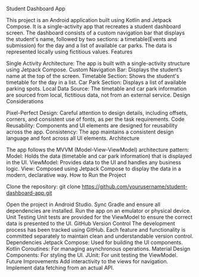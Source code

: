 Student Dashboard App

This project is an Android application built using Kotlin and Jetpack Compose. It is a single-activity app that recreates a student dashboard screen. The dashboard consists of a custom navigation bar that displays the student's name, followed by two sections: a timetable(Events and submission) for the day and a list of available car parks. The data is represented locally using fictitious values.
Features

Single Activity Architecture: The app is built with a single-activity structure using Jetpack Compose.
Custom Navigation Bar: Displays the student’s name at the top of the screen.
Timetable Section: Shows the student's timetable for the day in a list.
Car Park Section: Displays a list of available parking spots.
Local Data Source: The timetable and car park information are sourced from local, fictitious data, not from an external service.
Design Considerations

Pixel-Perfect Design: Careful attention to design details, including offsets, corners, and consistent use of fonts, as per the task requirements.
Code Reusability: Components and UI elements are designed for reusability across the app.
Consistency: The app maintains a consistent design language and font across all UI elements.
Architecture

The app follows the MVVM (Model-View-ViewModel) architecture pattern:
Model: Holds the data (timetable and car park information) that is displayed in the UI.
ViewModel: Provides data to the UI and handles any business logic.
View: Composed using Jetpack Compose to display the data in a modern, declarative way.
How to Run the Project

Clone the repository:
git clone https://github.com/yourusername/student-dashboard-app.git

Open the project in Android Studio.
Sync Gradle and ensure all dependencies are installed.
Run the app on an emulator or physical device.
Unit Testing
Unit tests are provided for the ViewModel to ensure the correct data is presented to the UI.
GitHub Version Control
The development process has been tracked using GitHub. Each feature and functionality is committed separately to maintain clean and understandable version control.
Dependencies
Jetpack Compose: Used for building the UI components.
Kotlin Coroutines: For managing asynchronous operations.
Material Design Components: For styling the UI.
JUnit: For unit testing the ViewModel.
Future Improvements
Add interactivity to the views for navigation. Implement data fetching from an actual API.

